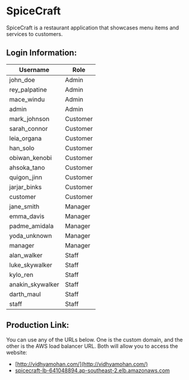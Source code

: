 
# SpiceCraft

SpiceCraft is a restaurant application that showcases menu items and services to customers.

## Login Information:

| Username         | Role     |
|------------------|----------|
| john_doe         | Admin    |
| rey_palpatine     | Admin    |
| mace_windu       | Admin    |
| admin            | Admin    |
| mark_johnson     | Customer |
| sarah_connor     | Customer |
| leia_organa      | Customer |
| han_solo         | Customer |
| obiwan_kenobi    | Customer |
| ahsoka_tano      | Customer |
| quigon_jinn      | Customer |
| jarjar_binks     | Customer |
| customer         | Customer |
| jane_smith       | Manager  |
| emma_davis       | Manager  |
| padme_amidala    | Manager  |
| yoda_unknown     | Manager  |
| manager          | Manager  |
| alan_walker      | Staff    |
| luke_skywalker   | Staff    |
| kylo_ren         | Staff    |
| anakin_skywalker | Staff    |
| darth_maul       | Staff    |
| staff            | Staff    |

## Production Link:

You can use any of the URLs below. One is the custom domain, and the other is the AWS load balancer URL. Both will allow you to access the website:

- [http://vidhyamohan.com/](http://vidhyamohan.com/)  
- [spicecraft-lb-641048894.ap-southeast-2.elb.amazonaws.com](http://spicecraft-lb-641048894.ap-southeast-2.elb.amazonaws.com)
